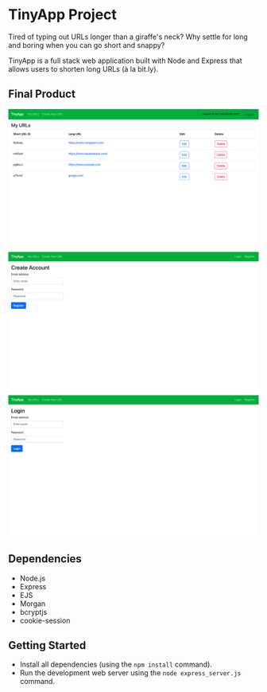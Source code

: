 # TinyApp Project
Tired of typing out URLs longer than a giraffe's neck? Why settle for long and boring when you can go short and snappy?

TinyApp is a full stack web application built with Node and Express that allows users to shorten long URLs (à la bit.ly).

## Final Product

!["My URLs Page - stores all the short URLs you've created."](https://github.com/libinali/tinyapp/blob/master/docs/urls-page.png?raw=true)
!["Registration Page"](https://github.com/libinali/tinyapp/blob/master/docs/registration-page.png?raw=true)
!["Login Page"](https://github.com/libinali/tinyapp/blob/master/docs/login-page.png?raw=true)


## Dependencies

- Node.js
- Express
- EJS
- Morgan
- bcryptjs
- cookie-session

## Getting Started

- Install all dependencies (using the `npm install` command).
- Run the development web server using the `node express_server.js` command.
